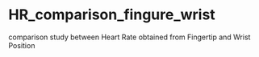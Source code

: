 # HR_comparison_fingure_wrist
comparison study between Heart Rate obtained from Fingertip and Wrist Position
